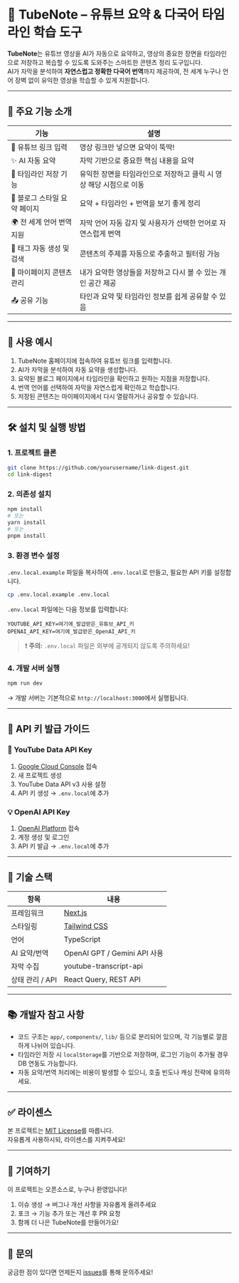 
# 🚀 TubeNote – 유튜브 요약 & 다국어 타임라인 학습 도구

**TubeNote**는 유튜브 영상을 AI가 자동으로 요약하고, 영상의 중요한 장면을 타임라인으로 저장하고 복습할 수 있도록 도와주는 스마트한 콘텐츠 정리 도구입니다.  
AI가 자막을 분석하여 **자연스럽고 정확한 다국어 번역**까지 제공하여, 전 세계 누구나 언어 장벽 없이 유익한 영상을 학습할 수 있게 지원합니다.

---

## 🎯 주요 기능 소개

| 기능                             | 설명                                                                 |
|----------------------------------|----------------------------------------------------------------------|
| 🔗 유튜브 링크 입력              | 영상 링크만 넣으면 요약이 뚝딱!                                      |
| ✨ AI 자동 요약                  | 자막 기반으로 중요한 핵심 내용을 요약                                |
| 🧭 타임라인 저장 기능            | 유익한 장면을 타임라인으로 저장하고 클릭 시 영상 해당 시점으로 이동 |
| 📝 블로그 스타일 요약 페이지     | 요약 + 타임라인 + 번역을 보기 좋게 정리                              |
| 🌍 전 세계 언어 번역 지원       | 자막 언어 자동 감지 및 사용자가 선택한 언어로 자연스럽게 번역       |
| 🔖 태그 자동 생성 및 검색        | 콘텐츠의 주제를 자동으로 추출하고 필터링 가능                        |
| 💾 마이페이지 콘텐츠 관리        | 내가 요약한 영상들을 저장하고 다시 볼 수 있는 개인 공간 제공         |
| 📤 공유 기능                     | 타인과 요약 및 타임라인 정보를 쉽게 공유할 수 있음                   |

---

## 👀 사용 예시

1. TubeNote 홈페이지에 접속하여 유튜브 링크를 입력합니다.
2. AI가 자막을 분석하여 자동 요약을 생성합니다.
3. 요약된 블로그 페이지에서 타임라인을 확인하고 원하는 지점을 저장합니다.
4. 번역 언어를 선택하여 자막을 자연스럽게 확인하고 학습합니다.
5. 저장된 콘텐츠는 마이페이지에서 다시 열람하거나 공유할 수 있습니다.

---

## 🛠️ 설치 및 실행 방법

### 1. 프로젝트 클론

```bash
git clone https://github.com/yourusername/link-digest.git
cd link-digest
```

### 2. 의존성 설치

```bash
npm install
# 또는
yarn install
# 또는
pnpm install
```

### 3. 환경 변수 설정

`.env.local.example` 파일을 복사하여 `.env.local`로 만들고, 필요한 API 키를 설정합니다.

```bash
cp .env.local.example .env.local
```

`.env.local` 파일에는 다음 정보를 입력합니다:

```env
YOUTUBE_API_KEY=여기에_발급받은_유튜브_API_키
OPENAI_API_KEY=여기에_발급받은_OpenAI_API_키
```

> ❗ **주의:** `.env.local` 파일은 외부에 공개되지 않도록 주의하세요!

### 4. 개발 서버 실행

```bash
npm run dev
```

→ 개발 서버는 기본적으로 `http://localhost:3000`에서 실행됩니다.

---

## 🔐 API 키 발급 가이드

### 🎥 YouTube Data API Key

1. [Google Cloud Console](https://console.cloud.google.com/) 접속
2. 새 프로젝트 생성
3. YouTube Data API v3 사용 설정
4. API 키 생성 → `.env.local`에 추가

### 💡 OpenAI API Key

1. [OpenAI Platform](https://platform.openai.com/) 접속
2. 계정 생성 및 로그인
3. API 키 발급 → `.env.local`에 추가

---

## 🧱 기술 스택

| 항목             | 내용                                             |
|------------------|--------------------------------------------------|
| 프레임워크        | [Next.js](https://nextjs.org/)                  |
| 스타일링         | [Tailwind CSS](https://tailwindcss.com/)        |
| 언어             | TypeScript                                       |
| AI 요약/번역     | OpenAI GPT / Gemini API 사용                     |
| 자막 수집        | youtube-transcript-api                           |
| 상태 관리 / API  | React Query, REST API                            |

---

## 📚 개발자 참고 사항

- 코드 구조는 `app/`, `components/`, `lib/` 등으로 분리되어 있으며, 각 기능별로 깔끔하게 나뉘어 있습니다.
- 타임라인 저장 시 `localStorage`를 기반으로 저장하며, 로그인 기능이 추가될 경우 DB 연동도 가능합니다.
- 자동 요약/번역 처리에는 비용이 발생할 수 있으니, 호출 빈도나 캐싱 전략에 유의하세요.

---

## ✅ 라이센스

본 프로젝트는 [MIT License](./LICENSE)를 따릅니다.  
자유롭게 사용하시되, 라이센스를 지켜주세요!

---

## 🙌 기여하기

이 프로젝트는 오픈소스로, 누구나 환영입니다!

1. 이슈 생성 → 버그나 개선 사항을 자유롭게 올려주세요
2. 포크 → 기능 추가 또는 개선 후 PR 요청
3. 함께 더 나은 TubeNote를 만들어가요!

---

## 💌 문의

궁금한 점이 있다면 언제든지 [issues](https://github.com/yourusername/link-digest/issues)를 통해 문의주세요!
